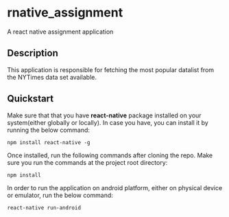# rnative_assignment
A react native assignment application

## Description
This application is responsible for fetching the most popular datalist from the NYTimes data set available.

## Quickstart
Make sure that that you have <strong>react-native</strong> package installed on your system(either globally or locally). In case you have, you can install it
by running the below command:
```
npm install react-native -g
```

Once installed, run the following commands after cloning the repo. Make sure you run the commands at the project root directory:
```
npm install
```

In order to run the application on android platform, either on physical device or emulator, run the below command:
```
react-native run-android
```
